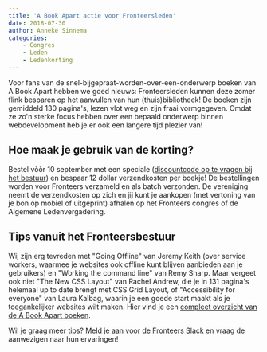 ```yaml
---
title: 'A Book Apart actie voor Fronteersleden'
date: 2018-07-30
author: Anneke Sinnema
categories:
    - Congres
    - Leden
    - Ledenkorting
---
```


Voor fans van de snel-bijgepraat-worden-over-een-onderwerp boeken van A Book Apart hebben we goed nieuws: Fronteersleden kunnen deze zomer flink besparen op het aanvullen van hun (thuis)bibliotheek! De boeken zijn gemiddeld 130 pagina's, lezen vlot weg en zijn fraai vormgegeven. Omdat ze zo'n sterke focus hebben over een bepaald onderwerp binnen webdevelopment heb je er ook een langere tijd plezier van!

## Hoe maak je gebruik van de korting?

Bestel vòòr 10 september met een speciale ([discountcode op te vragen bij het bestuur](mailto:bestuur@fronteers.nl)) en bespaar 12 dollar verzendkosten per boekje! De bestellingen worden voor Fronteers verzameld en als batch verzonden. De vereniging neemt de verzendkosten op zich en jij kunt je aankopen (met vertoning van je bon op mobiel of uitgeprint) afhalen op het Fronteers congres of de Algemene Ledenvergadering.

## Tips vanuit het Fronteersbestuur

Wij zijn erg tevreden met "Going Offline" van Jeremy Keith (over service workers, waarmee je websites ook offline kunt blijven aanbieden aan je gebruikers) en "Working the command line" van Remy Sharp. Maar vergeet ook niet "The New CSS Layout" van Rachel Andrew, die je in 131 pagina's helemaal up to date brengt met CSS Grid Layout, of "Accessibility for everyone" van Laura Kalbag, waarin je een goede start maakt als je toegankelijker websites wilt maken. Hier vind je een [compleet overzicht van de A Book Apart boeken](https://abookapart.com/products).

Wil je graag meer tips? [Meld je aan voor de Fronteers Slack](https://fronteers-slack.herokuapp.com/) en vraag de aanwezigen naar hun ervaringen!
